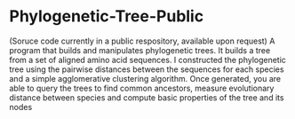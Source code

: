 # Phylogenetic-Tree-Public
(Soruce code currently in a public respository, available upon request) A program that builds and manipulates phylogenetic trees. It builds a tree from a set of aligned amino acid sequences. I constructed the phylogenetic tree using the pairwise distances between the sequences for each species and a simple agglomerative clustering algorithm. Once generated, you are able to query the trees to find common ancestors, measure evolutionary distance between species and compute basic properties of the tree and its nodes
